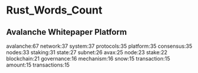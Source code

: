 # Rust_Words_Count

## Avalanche Whitepaper Platform 

avalanche:67
network:37
system:37
protocols:35
platform:35
consensus:35
nodes:33
staking:31
state:27
subnet:26
avax:25
node:23
stake:22
blockchain:21
governance:16
mechanism:16
snow:15
transaction:15
amount:15
transactions:15

